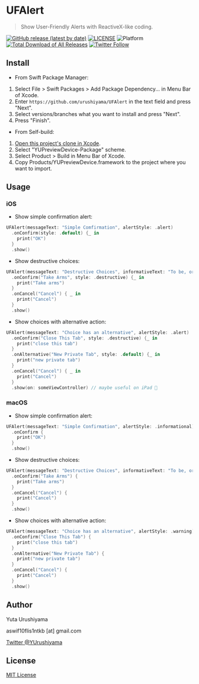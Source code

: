 # UFAlert

> Show User-Friendly Alerts with ReactiveX-like coding.

[![GitHub release (latest by date)](https://img.shields.io/github/v/release/urushiyama/UFAlert)](https://github.com/urushiyama/UFAlert/releases/latest)
[![LICENSE](https://img.shields.io/github/license/urushiyama/UFAlert)](https://github.com/urushiyama/UFAlert/tree/master/LICENSE)
![Platform](https://img.shields.io/badge/platform-ios%20%7C%20osx-darkgray?style=flat)
[![Total Download of All Releases](https://img.shields.io/github/downloads/urushiyama/UFAlert/total)](https://github.com/urushiyama/UFAlert/releases)
[![Twitter Follow](https://img.shields.io/twitter/follow/YUrushiyama?style=social)](https://twitter.com/YUrushiyama)

## Install

- From Swift Package Manager:

1. Select File > Swift Packages > Add Package Dependency... in Menu Bar of Xcode.
2. Enter `https://github.com/urushiyama/UFAlert` in the text field and press "Next".
3. Select versions/branches what you want to install and press "Next".
4. Press "Finish".

- From Self-build:

1. [Open this project's clone in Xcode](xcode://clone?repo=https%3A%2F%2Fgithub.com%2Furushiyama%2FUFAlert.framework).
2. Select "YUPreviewDevice-Package" scheme.
3. Select Product > Build in Menu Bar of Xcode.
4. Copy Products/YUPreviewDevice.framework to the project where you want to import.

## Usage

### iOS

- Show simple confirmation alert:

```swift
UFAlert(messageText: "Simple Comfirmation", alertStyle: .alert)
  .onConfirm(style: .default) {_ in
    print("OK")
  }
  .show()
```

- Show destructive choices:

```swift
UFAlert(messageText: "Destructive Choices", informativeText: "To be, or not to be: that is the question.", alertStyle: .alert)
  .onConfirm("Take Arms", style: .destructive) {_ in
    print("Take arms")
  }
  .onCancel("Cancel") { _ in
    print("Cancel")
  }
  .show()
```

- Show choices with alternative action:

```swift
UFAlert(messageText: "Choice has an alternative", alertStyle: .alert)
  .onConfirm("Close This Tab", style: .destructive) {_ in
    print("close this tab")
  }
  .onAlternative("New Private Tab", style: .default) {_ in
    print("new private tab")
  }
  .onCancel("Cancel") { _ in
    print("Cancel")
  }
  .show(on: someViewController) // maybe useful on iPad 🤔
```

### macOS

- Show simple confirmation alert:

```swift
UFAlert(messageText: "Simple Confirmation", alertStyle: .informational)
  .onConfirm {
    print("OK")
  }
  .show()
```

- Show destructive choices:

```swift
UFAlert(messageText: "Destructive Choices", informativeText: "To be, or not to be: that is the question.", alertStyle: .critical)
  .onConfirm("Take Arms") {
    print("Take arms")
  }
  .onCancel("Cancel") {
    print("Cancel")
  }
  .show()
```

- Show choices with alternative action:

```swift
UFAlert(messageText: "Choice has an alternative", alertStyle: .warning)
  .onConfirm("Close This Tab") {
    print("close this tab")
  }
  .onAlternative("New Private Tab") {
    print("new private tab")
  }
  .onCancel("Cancel") {
    print("Cancel")
  }
  .show()
```

## Author

Yuta Urushiyama

aswif10flis1ntkb [at] gmail.com

[Twitter @YUrushiyama](https://twitter.com/YUrushiyama)

## License

[MIT License](https://github.com/urushiyama/UFAlert/tree/master/LICENSE)
